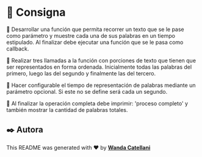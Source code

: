 # 📝 Consigna

🔹 Desarrollar una función que permita recorrer un texto que se le pase como parámetro y muestre cada una de sus palabras en un tiempo estipulado. Al finalizar debe ejecutar una función que se le pasa como callback.

🔹 Realizar tres llamadas a la función con porciones de texto que tienen que ser representados en forma ordenada. Inicialmente todas las palabras del primero, luego las del segundo y finalmente las del tercero.

🔹 Hacer configurable el tiempo de representación de palabras mediante un parámetro opcional. Si este no se define será cada un segundo.

🔹 Al finalizar la operación completa debe imprimir: 'proceso completo' y también mostrar la cantidad de palabras totales.

## ✒️ Autora

This README was generated with ❤️ by **[Wanda Catellani](https://www.linkedin.com/in/wan-catellani/)**

